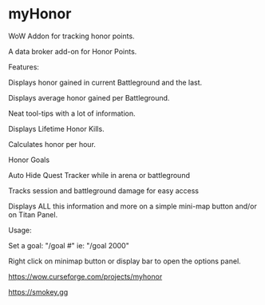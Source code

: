 # myHonor

WoW Addon for tracking honor points.

A data broker add-on for Honor Points.



Features:

Displays honor gained in current Battleground and the last.

Displays average honor gained per Battleground.

Neat tool-tips with a lot of information.

Displays Lifetime Honor Kills.

Calculates honor per hour.

Honor Goals

Auto Hide Quest Tracker while in arena or battleground

Tracks session and battleground damage for easy access

Displays ALL this information and more on a simple mini-map button and/or on Titan Panel.

Usage:

Set a goal: "/goal #" ie: "/goal 2000"

Right click on minimap button or display bar to open the options panel.



https://wow.curseforge.com/projects/myhonor

https://smokey.gg
